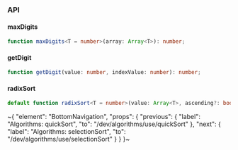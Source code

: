

### API

#### maxDigits

```ts
function maxDigits<T = number>(array: Array<T>): number;
```

#### getDigit

```ts
function getDigit(value: number, indexValue: number): number;
```

#### radixSort

```ts
default function radixSort<T = number>(value: Array<T>, ascending?: boolean): Array<T>;
```

~{
  "element": "BottomNavigation",
  "props": {
    "previous": {
      "label": "Algorithms: quickSort",
      "to": "/dev/algorithms/use/quickSort"
    },
    "next": {
      "label": "Algorithms: selectionSort",
      "to": "/dev/algorithms/use/selectionSort"
    }
  }
}~

